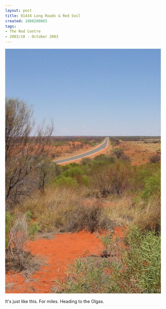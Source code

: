 ```yaml
---
layout: post
title: 01434 Long Roads & Red Soil
created: 1080280865
tags:
- The Red Centre
- 2003/10 - October 2003
---
```


<img src="/image/images/img_1434-b-446.jpg"/>

It's just like this.  For miles.  Heading to the Olgas.
